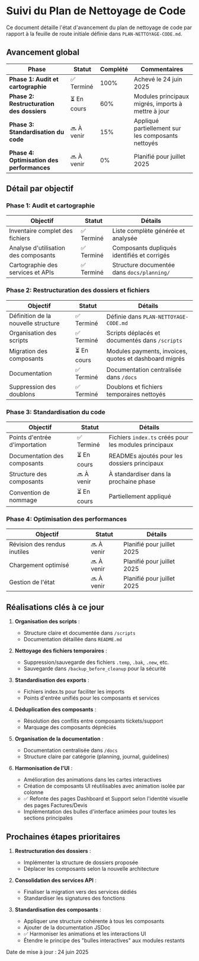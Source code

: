 # Suivi du Plan de Nettoyage de Code

Ce document détaille l'état d'avancement du plan de nettoyage de code par rapport à la feuille de route initiale définie dans `PLAN-NETTOYAGE-CODE.md`.

## Avancement global

| Phase | Statut | Complété | Commentaires |
|-------|--------|----------|-------------|
| **Phase 1: Audit et cartographie** | ✅ Terminé | 100% | Achevé le 24 juin 2025 |
| **Phase 2: Restructuration des dossiers** | ⏳ En cours | 60% | Modules principaux migrés, imports à mettre à jour |
| **Phase 3: Standardisation du code** | 🔜 À venir | 15% | Appliqué partiellement sur les composants nettoyés |
| **Phase 4: Optimisation des performances** | 🔜 À venir | 0% | Planifié pour juillet 2025 |

## Détail par objectif

### Phase 1: Audit et cartographie

| Objectif | Statut | Détails |
|----------|--------|---------|
| Inventaire complet des fichiers | ✅ Terminé | Liste complète générée et analysée |
| Analyse d'utilisation des composants | ✅ Terminé | Composants dupliqués identifiés et corrigés |
| Cartographie des services et APIs | ✅ Terminé | Structure documentée dans `docs/planning/` |

### Phase 2: Restructuration des dossiers et fichiers

| Objectif | Statut | Détails |
|----------|--------|---------|
| Définition de la nouvelle structure | ✅ Terminé | Définie dans `PLAN-NETTOYAGE-CODE.md` |
| Organisation des scripts | ✅ Terminé | Scripts déplacés et documentés dans `/scripts` |
| Migration des composants | ⏳ En cours | Modules payments, invoices, quotes et dashboard migrés |
| Documentation | ✅ Terminé | Documentation centralisée dans `/docs` |
| Suppression des doublons | ✅ Terminé | Doublons et fichiers temporaires nettoyés |

### Phase 3: Standardisation du code

| Objectif | Statut | Détails |
|----------|--------|---------|
| Points d'entrée d'importation | ✅ Terminé | Fichiers `index.ts` créés pour les modules principaux |
| Documentation des composants | ⏳ En cours | READMEs ajoutés pour les dossiers principaux |
| Structure des composants | 🔜 À venir | À standardiser dans la prochaine phase |
| Convention de nommage | ⏳ En cours | Partiellement appliqué |

### Phase 4: Optimisation des performances

| Objectif | Statut | Détails |
|----------|--------|---------|
| Révision des rendus inutiles | 🔜 À venir | Planifié pour juillet 2025 |
| Chargement optimisé | 🔜 À venir | Planifié pour juillet 2025 |
| Gestion de l'état | 🔜 À venir | Planifié pour juillet 2025 |

## Réalisations clés à ce jour

1. **Organisation des scripts** :
   - Structure claire et documentée dans `/scripts`
   - Documentation détaillée dans `README.md`

2. **Nettoyage des fichiers temporaires** :
   - Suppression/sauvegarde des fichiers `.temp`, `.bak`, `.new`, etc.
   - Sauvegarde dans `/backup_before_cleanup` pour la sécurité

3. **Standardisation des exports** :
   - Fichiers index.ts pour faciliter les imports
   - Points d'entrée unifiés pour les composants et services

4. **Déduplication des composants** :
   - Résolution des conflits entre composants tickets/support
   - Marquage des composants dépréciés

5. **Organisation de la documentation** :
   - Documentation centralisée dans `/docs`
   - Structure claire par catégorie (planning, journal, guidelines)
   
6. **Harmonisation de l'UI** :
   - Amélioration des animations dans les cartes interactives
   - Création de composants UI réutilisables avec animation isolée par colonne
   - ✅ Refonte des pages Dashboard et Support selon l'identité visuelle des pages Factures/Devis
   - Implémentation des bulles d'interface animées pour toutes les sections principales

## Prochaines étapes prioritaires

1. **Restructuration des dossiers** :
   - Implémenter la structure de dossiers proposée
   - Déplacer les composants selon la nouvelle architecture

2. **Consolidation des services API** :
   - Finaliser la migration vers des services dédiés
   - Standardiser les signatures des fonctions

3. **Standardisation des composants** :
   - Appliquer une structure cohérente à tous les composants
   - Ajouter de la documentation JSDoc
   - ✅ Harmoniser les animations et les interactions UI
   - Étendre le principe des "bulles interactives" aux modules restants

Date de mise à jour : 24 juin 2025
